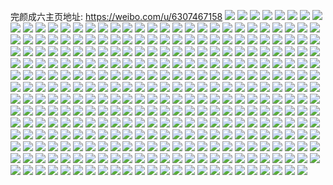 完颜成六主页地址: https://weibo.com/u/6307467158 
![](https://wx4.sinaimg.cn/mw2000/006SRulggy1h95zt2oizpj323a2hfhdu.jpg) 
![](https://wx4.sinaimg.cn/mw2000/006SRulggy1h95zuov9iaj30zk1bf1fm.jpg) 
![](https://wx4.sinaimg.cn/mw2000/006SRulggy1h95zuv8su9j31sc2dsb2a.jpg) 
![](https://wx4.sinaimg.cn/mw2000/006SRulggy1h8xw3kr8cuj32c0340u0y.jpg) 
![](https://wx4.sinaimg.cn/mw2000/006SRulggy1h8xw3nicn9j32c02c0u0x.jpg) 
![](https://wx4.sinaimg.cn/mw2000/006SRulggy1h8xw3x3r6lj32c02c0b29.jpg) 
![](https://wx4.sinaimg.cn/mw2000/006SRulggy1h8fi7caks7j30tu13uahs.jpg) 
![](https://wx4.sinaimg.cn/mw2000/006SRulggy1h8fi7cy4sgj30tu13u114.jpg) 
![](https://wx4.sinaimg.cn/mw2000/006SRulggy1h8fi7dj6blj30n01dsqag.jpg) 
![](https://wx4.sinaimg.cn/mw2000/006SRulggy1h8fi5tez8nj32c03404qs.jpg) 
![](https://wx4.sinaimg.cn/mw2000/006SRulggy1h8fi7bkuc3j30n01dswmb.jpg) 
![](https://wx4.sinaimg.cn/mw2000/006SRulggy1h8cn2rc0y8j30i309g74p.jpg) 
![](https://wx4.sinaimg.cn/mw2000/006SRulggy1h84j2wrhnwj30n01ds4qp.jpg) 
![](https://wx4.sinaimg.cn/mw2000/006SRulggy1h80izen2wfj30n01dsq7d.jpg) 
![](https://wx4.sinaimg.cn/mw2000/006SRulggy1h7yprwg498j31400u075w.jpg) 
![](https://wx4.sinaimg.cn/mw2000/006SRulggy1h7vmjk2nb2j30n01dsq5g.jpg) 
![](https://wx4.sinaimg.cn/mw2000/006SRulggy1h7vm48pjb4j30tu0tuwli.jpg) 
![](https://wx4.sinaimg.cn/mw2000/006SRulggy1h7vm552p01j30tu0tuwii.jpg) 
![](https://wx4.sinaimg.cn/mw2000/006SRulggy1h7vmjjiy9zj30tu0tuq9i.jpg) 
![](https://wx4.sinaimg.cn/mw2000/006SRulggy1h7vmjns1xaj30u00u0gqj.jpg) 
![](https://wx4.sinaimg.cn/mw2000/006SRulggy1h7vmlcfeffj30tu0tugrz.jpg) 
![](https://wx4.sinaimg.cn/mw2000/006SRulggy1h7vmlbkgxij30tw0twtdu.jpg) 
![](https://wx4.sinaimg.cn/mw2000/006SRulggy1h7vhq24p7nj30u00u0grb.jpg) 
![](https://wx4.sinaimg.cn/mw2000/006SRulggy1h7vam6ku9rj30n01dstap.jpg) 
![](https://wx4.sinaimg.cn/mw2000/006SRulggy1h7pqmds1rrj32c02c0x6p.jpg) 
![](https://wx4.sinaimg.cn/mw2000/006SRulggy1h7ovkik46rj31kw1kwnmn.jpg) 
![](https://wx4.sinaimg.cn/mw2000/006SRulggy1h7mfchfhj6j30u00u0djt.jpg) 
![](https://wx4.sinaimg.cn/mw2000/006SRulggy1h7mfhi29ooj30u00u0whe.jpg) 
![](https://wx4.sinaimg.cn/mw2000/006SRulggy1h7mfhivmnuj30u00u0wjf.jpg) 
![](https://wx4.sinaimg.cn/mw2000/006SRulggy1h7mfhjx42yj30u00u0q98.jpg) 
![](https://wx4.sinaimg.cn/mw2000/006SRulggy1h7mfhkm5tsj30u00u0wi5.jpg) 
![](https://wx4.sinaimg.cn/mw2000/006SRulggy1h7lei3581fj30u00u0dks.jpg) 
![](https://wx4.sinaimg.cn/mw2000/006SRulggy1h7jlo1dau3j30u0141tgy.jpg) 
![](https://wx4.sinaimg.cn/mw2000/006SRulggy1h79p0bvracj30u00u0mya.jpg) 
![](https://wx4.sinaimg.cn/mw2000/006SRulggy1h762fzg9wqj30u01hc1kx.jpg) 
![](https://wx4.sinaimg.cn/mw2000/006SRulggy1h762g136qcj31sc2dsnpe.jpg) 
![](https://wx4.sinaimg.cn/mw2000/006SRulggy1h762g2b6o2j31sc2ds4qq.jpg) 
![](https://wx4.sinaimg.cn/mw2000/006SRulggy1h762fxgef5j31sc2arkjl.jpg) 
![](https://wx4.sinaimg.cn/mw2000/006SRulggy1h751cdjmn1j31ds0n0qtn.jpg) 
![](https://wx4.sinaimg.cn/mw2000/006SRulggy1h751cebxm4j30mz0wawkd.jpg) 
![](https://wx4.sinaimg.cn/mw2000/006SRulggy1h714pg3jy7j30n01dswms.jpg) 
![](https://wx4.sinaimg.cn/mw2000/006SRulggy1h714pbbdhuj30n01dsn5s.jpg) 
![](https://wx4.sinaimg.cn/mw2000/006SRulggy1h6x076pwvvj31ds0n07wh.jpg) 
![](https://wx4.sinaimg.cn/mw2000/006SRulggy1h6x08czmu8j31ds0n0tve.jpg) 
![](https://wx4.sinaimg.cn/mw2000/006SRulggy1h6pfh5qdvaj30u00u0abk.jpg) 
![](https://wx4.sinaimg.cn/mw2000/006SRulggy1h6pfh6gv1aj30u00u0q7r.jpg) 
![](https://wx4.sinaimg.cn/mw2000/006SRulggy1h6pfh7b1xvj30u00u0q43.jpg) 
![](https://wx4.sinaimg.cn/mw2000/006SRulggy1h6pfh7y4zxj30u00u0wfj.jpg) 
![](https://wx4.sinaimg.cn/mw2000/006SRulggy1h6pfh8jw4bj30u00u0aav.jpg) 
![](https://wx4.sinaimg.cn/mw2000/006SRulggy1h6pfh93fi9j30u00u0q3x.jpg) 
![](https://wx4.sinaimg.cn/mw2000/006SRulggy1h6pfh9sjqrj30u00u0acx.jpg) 
![](https://wx4.sinaimg.cn/mw2000/006SRulggy1h6pfhagyhij30u00u0grc.jpg) 
![](https://wx4.sinaimg.cn/mw2000/006SRulggy1h6pfh4w7g0j30u00u077j.jpg) 
![](https://wx4.sinaimg.cn/mw2000/006SRulggy1h6k3t6ypm5j30mz11ytbu.jpg) 
![](https://wx4.sinaimg.cn/mw2000/006SRulggy1h6f8cci39cj30u00u0wj7.jpg) 
![](https://wx4.sinaimg.cn/mw2000/006SRulggy1h632id0z5pj32c02c07wi.jpg) 
![](https://wx4.sinaimg.cn/mw2000/006SRulggy1h632iffvz1j32c02c0u0z.jpg) 
![](https://wx4.sinaimg.cn/mw2000/006SRulggy1h632iau9hmj32c02c0qv6.jpg) 
![](https://wx4.sinaimg.cn/mw2000/006SRulggy1h632ii1gcqj32c02c0e83.jpg) 
![](https://wx4.sinaimg.cn/mw2000/006SRulggy1h632ikdagaj32c02c0e83.jpg) 
![](https://wx4.sinaimg.cn/mw2000/006SRulggy1h632imjzqoj32c02c0x6q.jpg) 
![](https://wx4.sinaimg.cn/mw2000/006SRulggy1h61y0hl43xj30iw0ekwf4.jpg) 
![](https://wx4.sinaimg.cn/mw2000/006SRulggy1h5uy93yznfj31pd29uu0x.jpg) 
![](https://wx4.sinaimg.cn/mw2000/006SRulggy1h5uy97cjpgj31rg2cl4qq.jpg) 
![](https://wx4.sinaimg.cn/mw2000/006SRulggy1h5uy985cxhj31sc2ds4qp.jpg) 
![](https://wx4.sinaimg.cn/mw2000/006SRulggy1h5uy98xnbxj30u016k760.jpg) 
![](https://wx4.sinaimg.cn/mw2000/006SRulggy1h5ty95wxxqj30n01ds766.jpg) 
![](https://wx4.sinaimg.cn/mw2000/006SRulggy1h5r9phkxjoj30tu0tuag4.jpg) 
![](https://wx4.sinaimg.cn/mw2000/006SRulggy1h5r9pk1o6zj32c02c0npd.jpg) 
![](https://wx4.sinaimg.cn/mw2000/006SRulggy1h5r9ogzdw1j33402c0u0y.jpg) 
![](https://wx4.sinaimg.cn/mw2000/006SRulggy1h5jem55ywaj30u00u0447.jpg) 
![](https://wx4.sinaimg.cn/mw2000/006SRulggy1h5jemunor2j30u014e43f.jpg) 
![](https://wx4.sinaimg.cn/mw2000/006SRulggy1h5emy7cyojj30u01407cg.jpg) 
![](https://wx4.sinaimg.cn/mw2000/006SRulggy1h3bhxcbjroj32c02c0kjm.jpg) 
![](https://wx4.sinaimg.cn/mw2000/006SRulggy1h3bhxiu4itj32c02c0e81.jpg) 
![](https://wx4.sinaimg.cn/mw2000/006SRulggy1h3bhxk7ueyj32c02c0kjm.jpg) 
![](https://wx4.sinaimg.cn/mw2000/006SRulggy1h3bhxl8pykj31ds0n0tkn.jpg) 
![](https://wx4.sinaimg.cn/mw2000/006SRulggy1h3bhxlzdsqj31ds0n0134.jpg) 
![](https://wx4.sinaimg.cn/mw2000/006SRulggy1h3bhxms4tcj32c02c0kjl.jpg) 
![](https://wx4.sinaimg.cn/mw2000/006SRulggy1h3bhxnyjh0j32c02c0u0x.jpg) 
![](https://wx4.sinaimg.cn/mw2000/006SRulggy1h32afbl0lej30n01ds0y8.jpg) 
![](https://wx4.sinaimg.cn/mw2000/006SRulggy1h32afd1koaj30n01dstbr.jpg) 
![](https://wx4.sinaimg.cn/mw2000/006SRulggy1h32afe2i0dj30n01dsq5q.jpg) 
![](https://wx4.sinaimg.cn/mw2000/006SRulggy1h32affgnvcj30n01ds420.jpg) 
![](https://wx4.sinaimg.cn/mw2000/006SRulggy1h32affz3nxj30n01dstat.jpg) 
![](https://wx4.sinaimg.cn/mw2000/006SRulggy1h32af92ob5j30n01dsq5c.jpg) 
![](https://wx4.sinaimg.cn/mw2000/006SRulggy1h32afhq4zdj30n01dswgw.jpg) 
![](https://wx4.sinaimg.cn/mw2000/006SRulggy1h32afizrs1j30n01dsad0.jpg) 
![](https://wx4.sinaimg.cn/mw2000/006SRulggy1h32afkfezej30n01ds770.jpg) 
![](https://wx4.sinaimg.cn/mw2000/006SRulggy1h32afmu8kbj30n01ds78w.jpg) 
![](https://wx4.sinaimg.cn/mw2000/006SRulggy1h2fxwfohlkj32c02c0u0x.jpg) 
![](https://wx4.sinaimg.cn/mw2000/006SRulggy1h2bc74jpitj31ds0n0afj.jpg) 
![](https://wx4.sinaimg.cn/mw2000/006SRulggy1h2bc78bpoej31ds0n0jwz.jpg) 
![](https://wx4.sinaimg.cn/mw2000/006SRulggy1h25o958ep3j30u00u0aek.jpg) 
![](https://wx4.sinaimg.cn/mw2000/006SRulggy1h1z3v2sd0uj30u00u0gr9.jpg) 
![](https://wx4.sinaimg.cn/mw2000/006SRulggy1h1z3v26o7wj30u0140zs4.jpg) 
![](https://wx4.sinaimg.cn/mw2000/006SRulggy1h1z3v3czo8j30u00u0tey.jpg) 
![](https://wx4.sinaimg.cn/mw2000/006SRulggy1h1opk2j0f8j32c02c0x6p.jpg) 
![](https://wx4.sinaimg.cn/mw2000/006SRulggy1h1la7su3u7j30u00u0jv4.jpg) 
![](https://wx4.sinaimg.cn/mw2000/006SRulggy1h1ivy9i8kbj30u00u00zm.jpg) 
![](https://wx4.sinaimg.cn/mw2000/006SRulggy1h1ivya5eg0j30u00u042o.jpg) 
![](https://wx4.sinaimg.cn/mw2000/006SRulggy1h1ivyb0485j31910u0dki.jpg) 
![](https://wx4.sinaimg.cn/mw2000/006SRulggy1h1hq24i8qhj30n00mx76z.jpg) 
![](https://wx4.sinaimg.cn/mw2000/006SRulggy1h1hq288xjlj30n01ds7a5.jpg) 
![](https://wx4.sinaimg.cn/mw2000/006SRulggy1h1hoyhir4rj30n00oztc5.jpg) 
![](https://wx4.sinaimg.cn/mw2000/006SRulggy1h1bykc8ooxj30tu0tujxv.jpg) 
![](https://wx4.sinaimg.cn/mw2000/006SRulggy1h1bykbesucj30n01ds44d.jpg) 
![](https://wx4.sinaimg.cn/mw2000/006SRulggy1h1bykdf47ej30u00u0q7b.jpg) 
![](https://wx4.sinaimg.cn/mw2000/006SRulggy1h13wyi8c1uj30n01dsjxe.jpg) 
![](https://wx4.sinaimg.cn/mw2000/006SRulggy1h13wyflco6j30n01dsag5.jpg) 
![](https://wx4.sinaimg.cn/mw2000/006SRulggy1h0nlszvkndj30u00u078r.jpg) 
![](https://wx4.sinaimg.cn/mw2000/006SRulggy1h0k9mmj42gj30n01ds15n.jpg) 
![](https://wx4.sinaimg.cn/mw2000/006SRulggy1h0gr0sb406j31400u0wmw.jpg) 
![](https://wx4.sinaimg.cn/mw2000/006SRulggy1h0gi9wc7rqj30tu0tuqdq.jpg) 
![](https://wx4.sinaimg.cn/mw2000/006SRulggy1h0gi9xcsc7j32c02c0kjl.jpg) 
![](https://wx4.sinaimg.cn/mw2000/006SRulggy1h0gi9zn7fej32c0340b2a.jpg) 
![](https://wx4.sinaimg.cn/mw2000/006SRulggy1h0f2s0actcj31020tv44e.jpg) 
![](https://wx4.sinaimg.cn/mw2000/006SRulggy1h0cty3kneyj30u00vmjxv.jpg) 
![](https://wx4.sinaimg.cn/mw2000/006SRulggy1h0cu2k6571j30u0140n6z.jpg) 
![](https://wx4.sinaimg.cn/mw2000/006SRulggy1h0cu2mt31pj30u0140qa3.jpg) 
![](https://wx4.sinaimg.cn/mw2000/006SRulggy1h0cu2owkcij30ks0ksdho.jpg) 
![](https://wx4.sinaimg.cn/mw2000/006SRulggy1h0cu2pkdyij30u00u0q6m.jpg) 
![](https://wx4.sinaimg.cn/mw2000/006SRulggy1gzjdn7oms0j32c033yqv8.jpg) 
![](https://wx4.sinaimg.cn/mw2000/006SRulggy1gzjdncuot1j32681mohde.jpg) 
![](https://wx4.sinaimg.cn/mw2000/006SRulggy1gzjdnjf949j31sc2dsnpd.jpg) 
![](https://wx4.sinaimg.cn/mw2000/006SRulggy1gzjdnowrhuj31sc1scb29.jpg) 
![](https://wx4.sinaimg.cn/mw2000/006SRulggy1gzjdnr06ssj32c02c0000.jpg) 
![](https://wx4.sinaimg.cn/mw2000/006SRulggy1gzjdnvn3dzj32c02c0x6q.jpg) 
![](https://wx4.sinaimg.cn/mw2000/006SRulggy1gzjdnz4yssj32c03407wi.jpg) 
![](https://wx4.sinaimg.cn/mw2000/006SRulggy1gzjdo2pib6j32c02c0qv5.jpg) 
![](https://wx4.sinaimg.cn/mw2000/006SRulggy1gzjdo4kk2kj32c02c0npd.jpg) 
![](https://wx4.sinaimg.cn/mw2000/006SRulggy1gzjdo6osekj32c02c04qp.jpg) 
![](https://wx4.sinaimg.cn/mw2000/006SRulggy1gzjdhqz6j8j32c02c01ky.jpg) 
![](https://wx4.sinaimg.cn/mw2000/006SRulggy1gzgyw2376cj32c02c0x6p.jpg) 
![](https://wx4.sinaimg.cn/mw2000/006SRulggy1gykjw4m2foj30n01dsdr2.jpg) 
![](https://wx4.sinaimg.cn/mw2000/006SRulggy1gyi10jprvyj30n01ds787.jpg) 
![](https://wx4.sinaimg.cn/mw2000/006SRulggy1gyeny2ghqfj32c03407wi.jpg) 
![](https://wx4.sinaimg.cn/mw2000/006SRulggy1gyeny4kp6tj32c02c0u0x.jpg) 
![](https://wx4.sinaimg.cn/mw2000/006SRulggy1gyenxz7nrej32c02c0b2a.jpg) 
![](https://wx4.sinaimg.cn/mw2000/006SRulggy1gyenybbvprj32c03407wj.jpg) 
![](https://wx4.sinaimg.cn/mw2000/006SRulggy1gyenyfqyalj32c02c0b2a.jpg) 
![](https://wx4.sinaimg.cn/mw2000/006SRulggy1gyenyla3kyj32c02c0e82.jpg) 
![](https://wx4.sinaimg.cn/mw2000/006SRulggy1gyenyn9ku1j32c02c01ky.jpg) 
![](https://wx4.sinaimg.cn/mw2000/006SRulggy1gyenyq63uej32c0340b2a.jpg) 
![](https://wx4.sinaimg.cn/mw2000/006SRulggy1gyenytuibwj32c0340hdu.jpg) 
![](https://wx4.sinaimg.cn/mw2000/006SRulggy1gxh837xsd6j30u0140tea.jpg) 
![](https://wx4.sinaimg.cn/mw2000/006SRulggy1gxh838spqfj30u01407ex.jpg) 
![](https://wx4.sinaimg.cn/mw2000/006SRulggy1gxh8373g53j30u0140grh.jpg) 
![](https://wx4.sinaimg.cn/mw2000/006SRulggy1gxh839zp53j30u00u0tcl.jpg) 
![](https://wx4.sinaimg.cn/mw2000/006SRulggy1gxh83bbrbyj30u00u0q6t.jpg) 
![](https://wx4.sinaimg.cn/mw2000/006SRulggy1gxh83c6ahej30u00u079k.jpg) 
![](https://wx4.sinaimg.cn/mw2000/006SRulggy1gxbhy9bb7dj30u00u0gsd.jpg) 
![](https://wx4.sinaimg.cn/mw2000/006SRulggy1gxbhy9ylhjj30u0140gr4.jpg) 
![](https://wx4.sinaimg.cn/mw2000/006SRulggy1gxbhyavfrlj30u01907bo.jpg) 
![](https://wx4.sinaimg.cn/mw2000/006SRulggy1gxbhybovrkj30u00vn786.jpg) 
![](https://wx4.sinaimg.cn/mw2000/006SRulggy1gxbhycaqfaj30u018yjwe.jpg) 
![](https://wx4.sinaimg.cn/mw2000/006SRulggy1gxbhyd4d9aj30u0140dq4.jpg) 
![](https://wx4.sinaimg.cn/mw2000/006SRulggy1gwwf0beyl5j30n012faca.jpg) 
![](https://wx4.sinaimg.cn/mw2000/006SRulggy1gwwer5mlvsj30km0tz0wv.jpg) 
![](https://wx4.sinaimg.cn/mw2000/006SRulggy1gwruvog1d8j30n01dsq96.jpg) 
![](https://wx4.sinaimg.cn/mw2000/006SRulggy1gwruvstssnj30n01dsgtt.jpg) 
![](https://wx4.sinaimg.cn/mw2000/006SRulggy1gwrut1l6jmj30u01400xw.jpg) 
![](https://wx4.sinaimg.cn/mw2000/006SRulggy1gwrut287vxj30u00u0wkb.jpg) 
![](https://wx4.sinaimg.cn/mw2000/006SRulggy1gwrut0xpgxj30u0140te7.jpg) 
![](https://wx4.sinaimg.cn/mw2000/006SRulggy1gwrut35kecj30u0140afb.jpg) 
![](https://wx4.sinaimg.cn/mw2000/006SRulggy1gwrut3shntj30u01407aa.jpg) 
![](https://wx4.sinaimg.cn/mw2000/006SRulggy1gwrut4n4unj30u01407cn.jpg) 
![](https://wx4.sinaimg.cn/mw2000/006SRulggy1gwrul9d70hj30n01ds416.jpg) 
![](https://wx4.sinaimg.cn/mw2000/006SRulggy1gwpgkngcazj30u00u0ads.jpg) 
![](https://wx4.sinaimg.cn/mw2000/006SRulggy1gwks8maq6yj30n00rwdhp.jpg) 
![](https://wx4.sinaimg.cn/mw2000/006SRulggy1gwks8ngotuj30u00u0dle.jpg) 
![](https://wx4.sinaimg.cn/mw2000/006SRulggy1gwhdzhwbsqj30n01dsafw.jpg) 
![](https://wx4.sinaimg.cn/mw2000/006SRulggy1gwhdziogznj30n009eq3t.jpg) 
![](https://wx4.sinaimg.cn/mw2000/006SRulggy1gwhdzjrswbj30n01dsaf8.jpg) 
![](https://wx4.sinaimg.cn/mw2000/006SRulggy1gwhdzkavuhj30n008zwf1.jpg) 
![](https://wx4.sinaimg.cn/mw2000/006SRulggy1gwhdzl7gahj30n01ds43h.jpg) 
![](https://wx4.sinaimg.cn/mw2000/006SRulggy1gwhe1ktrbuj30u0140n2l.jpg) 
![](https://wx4.sinaimg.cn/mw2000/006SRulggy1gwf2z57gjnj30u00u0wj3.jpg) 
![](https://wx4.sinaimg.cn/mw2000/006SRulggy1gwf2z63a45j30u0140agc.jpg) 
![](https://wx4.sinaimg.cn/mw2000/006SRulggy1gwf2z6sqw9j30u00u00z9.jpg) 
![](https://wx4.sinaimg.cn/mw2000/006SRulggy1gwf2z88r9bj30u0140n2x.jpg) 
![](https://wx4.sinaimg.cn/mw2000/006SRulggy1gwf2z8ykkmj30u0140dov.jpg) 
![](https://wx4.sinaimg.cn/mw2000/006SRulggy1gwf2zstwz1j30mi0u042d.jpg) 
![](https://wx4.sinaimg.cn/mw2000/006SRulggy1gw5f2go1acj30u0140aja.jpg) 
![](https://wx4.sinaimg.cn/mw2000/006SRulggy1gw5f2hjycnj30u0140th2.jpg) 
![](https://wx4.sinaimg.cn/mw2000/006SRulggy1gw5dtfp2jcj30n01dswjz.jpg) 
![](https://wx4.sinaimg.cn/mw2000/006SRulgly1gw19khi1mcj30n01dsn31.jpg) 
![](https://wx4.sinaimg.cn/mw2000/006SRulgly1gw14mvvt3lj30u01407el.jpg) 
![](https://wx4.sinaimg.cn/mw2000/006SRulggy1gw039qi506j30u0140td0.jpg) 
![](https://wx4.sinaimg.cn/mw2000/006SRulggy1gw036z6rpsj30u0140gqv.jpg) 
![](https://wx4.sinaimg.cn/mw2000/006SRulggy1gw03702hplj30u0140dn0.jpg) 
![](https://wx4.sinaimg.cn/mw2000/006SRulggy1gw0370tdkoj30u0140dlq.jpg) 
![](https://wx4.sinaimg.cn/mw2000/006SRulggy1gw0371o75xj31400u0wod.jpg) 
![](https://wx4.sinaimg.cn/mw2000/006SRulggy1gw0372cmksj30u01400xs.jpg) 
![](https://wx4.sinaimg.cn/mw2000/006SRulggy1gw0373yfwqj30u0140ahv.jpg) 
![](https://wx4.sinaimg.cn/mw2000/006SRulggy1gw03756eezj30u01407bj.jpg) 
![](https://wx4.sinaimg.cn/mw2000/006SRulggy1gw03763oz2j30u0140th3.jpg) 
![](https://wx4.sinaimg.cn/mw2000/006SRulggy1gw0376skcnj30u00wited.jpg) 
![](https://wx4.sinaimg.cn/mw2000/006SRulggy1gw0377o9tvj30zy0u0dn1.jpg) 
![](https://wx4.sinaimg.cn/mw2000/006SRulggy1gw0378emz9j30u00u046e.jpg) 
![](https://wx4.sinaimg.cn/mw2000/006SRulggy1gw03798c7mj30u01407aq.jpg) 
![](https://wx4.sinaimg.cn/mw2000/006SRulggy1gw037a13g4j30u0140jxl.jpg) 
![](https://wx4.sinaimg.cn/mw2000/006SRulggy1gw036yih1xj30u0140wol.jpg) 
![](https://wx4.sinaimg.cn/mw2000/006SRulggy1gw037axunvj31160u0qat.jpg) 
![](https://wx4.sinaimg.cn/mw2000/006SRulggy1gw037bmbfij31400u0n4o.jpg) 
![](https://wx4.sinaimg.cn/mw2000/006SRulggy1gw037cfu1gj30u01407av.jpg) 
![](https://wx4.sinaimg.cn/mw2000/006SRulggy1gw037dhrxzj30u0140gse.jpg) 
![](https://wx4.sinaimg.cn/mw2000/006SRulggy1gvzjj1bj6fj30mz0a3wf2.jpg) 
![](https://wx4.sinaimg.cn/mw2000/006SRulggy1gvymgczbqpj30u0140tfo.jpg) 
![](https://wx4.sinaimg.cn/mw2000/006SRulggy1gvyavwhrfqj30u01404c9.jpg) 
![](https://wx4.sinaimg.cn/mw2000/006SRulggy1gvxrcwdpngj30u0140wjg.jpg) 
![](https://wx4.sinaimg.cn/mw2000/006SRulggy1gvxrcx0jhuj30u014079p.jpg) 
![](https://wx4.sinaimg.cn/mw2000/006SRulggy1gvxrcxmdzmj30mi0u0gqd.jpg) 
![](https://wx4.sinaimg.cn/mw2000/006SRulgly1gty5juzdzhj30n01ds4kq.jpg) 
![](https://wx4.sinaimg.cn/mw2000/006SRulgly1gtca0p0zwej30n01ds115.jpg) 
![](https://wx4.sinaimg.cn/mw2000/006SRulgly1gtca0oheymj30n01ds1kx.jpg) 
![](https://wx4.sinaimg.cn/mw2000/006SRulgly1gt8lauvvgvj30mi0ci0td.jpg) 
![](https://wx4.sinaimg.cn/mw2000/006SRulgly1gt8lav7c8zj30if06m3zh.jpg) 
![](https://wx4.sinaimg.cn/mw2000/006SRulgly1gt8lb90rrwj30mz0l3gns.jpg) 
![](https://wx4.sinaimg.cn/mw2000/006SRulgly1gt8lbwk6rmj30n01ds4hd.jpg) 
![](https://wx4.sinaimg.cn/mw2000/006SRulgly1gszi7zr0j3j30u0140th2.jpg) 
![](https://wx4.sinaimg.cn/mw2000/006SRulgly1gszi7k3c5aj32c0340kjl.jpg) 
![](https://wx4.sinaimg.cn/mw2000/006SRulgly1gszi7imo0xj33402c0e82.jpg) 
![](https://wx4.sinaimg.cn/mw2000/006SRulgly1gszi7gwrafj32c0340b29.jpg) 
![](https://wx4.sinaimg.cn/mw2000/006SRulgly1gszi7fb695j32c0340e82.jpg) 
![](https://wx4.sinaimg.cn/mw2000/006SRulgly1gssi7elwwsj30mz12en1e.jpg) 
![](https://wx4.sinaimg.cn/mw2000/006SRulgly1gss6xldiqjj32c0340e85.jpg) 
![](https://wx4.sinaimg.cn/mw2000/006SRulgly1gss6xmty87j33402c07wi.jpg) 
![](https://wx4.sinaimg.cn/mw2000/006SRulgly1gss6xq98qlj32c03404qr.jpg) 
![](https://wx4.sinaimg.cn/mw2000/006SRulgly1gss6xt8u00j32c03404qr.jpg) 
![](https://wx4.sinaimg.cn/mw2000/006SRulgly1gss6xvcpz4j32c0340u0x.jpg) 
![](https://wx4.sinaimg.cn/mw2000/006SRulgly1gss6xxmso8j32c0340hdu.jpg) 
![](https://wx4.sinaimg.cn/mw2000/006SRulgly1gss6xibd4wj33402c0npf.jpg) 
![](https://wx4.sinaimg.cn/mw2000/006SRulgly1gss6xzq9h2j32c0340x6p.jpg) 
![](https://wx4.sinaimg.cn/mw2000/006SRulgly1gss6y1jokpj32c0340e82.jpg) 
![](https://wx4.sinaimg.cn/mw2000/006SRulgly1gss6y3l7j3j32c02c07wi.jpg) 
![](https://wx4.sinaimg.cn/mw2000/006SRulgly1gss6y59t5gj32c0340e82.jpg) 
![](https://wx4.sinaimg.cn/mw2000/006SRulgly1gss54f6sryj30n01dsjx5.jpg) 
![](https://wx4.sinaimg.cn/mw2000/006SRulgly1gsq61xxgbqj32c0340hdu.jpg) 
![](https://wx4.sinaimg.cn/mw2000/006SRulggy1gsnfeqlcy1j30mz0d9gm2.jpg) 
![](https://wx4.sinaimg.cn/mw2000/006SRulgly1gsmpo1frsuj30u014044x.jpg) 
![](https://wx4.sinaimg.cn/mw2000/006SRulgly1gslcgu1dsbj30n01dsgul.jpg) 
![](https://wx4.sinaimg.cn/mw2000/006SRulggy1gsff42xn3gj62c03407wh02.jpg) 
![](https://wx4.sinaimg.cn/mw2000/006SRulggy1gsff46169qj32c02c1qv6.jpg) 
![](https://wx4.sinaimg.cn/mw2000/006SRulggy1gsff48cyfuj62c03401ky02.jpg) 
![](https://wx4.sinaimg.cn/mw2000/006SRulggy1gsff4avph6j31sc2dsqv5.jpg) 
![](https://wx4.sinaimg.cn/mw2000/006SRulggy1gsff4cm5etj32c0340tr9.jpg) 
![](https://wx4.sinaimg.cn/mw2000/006SRulggy1gsff4f0loej32c0340qv5.jpg) 
![](https://wx4.sinaimg.cn/mw2000/006SRulggy1gs8sq1obfrj60n01ds7wh02.jpg) 
![](https://wx4.sinaimg.cn/mw2000/006SRulggy1gs8spwwi84j30n01dstuo.jpg) 
![](https://wx4.sinaimg.cn/mw2000/006SRulggy1gs6g10zi2wj30n01dsqv5.jpg) 
![](https://wx4.sinaimg.cn/mw2000/006SRulggy1gs6g0ya58dj30n01dsb2b.jpg) 
![](https://wx4.sinaimg.cn/mw2000/006SRulggy1gs6a0tleu0j30u0140n2s.jpg) 
![](https://wx4.sinaimg.cn/mw2000/006SRulggy1gs53r7b1goj30u0140amz.jpg) 
![](https://wx4.sinaimg.cn/mw2000/006SRulggy1gs4upy83bsj30u0140wjn.jpg) 
![](https://wx4.sinaimg.cn/mw2000/006SRulggy1gs4upwvu1uj30u014043y.jpg) 
![](https://wx4.sinaimg.cn/mw2000/006SRulggy1gs4uozhijkj30u01407gc.jpg) 
![](https://wx4.sinaimg.cn/mw2000/006SRulggy1gs4uoyt35qj30mi0miq5v.jpg) 
![](https://wx4.sinaimg.cn/mw2000/006SRulggy1gs4ums9mebj30u014011j.jpg) 
![](https://wx4.sinaimg.cn/mw2000/006SRulggy1gs1zzdro4nj30n01ds1a6.jpg) 
![](https://wx4.sinaimg.cn/mw2000/006SRulggy1gs1a7rq2c6j30n01dswp2.jpg) 
![](https://wx4.sinaimg.cn/mw2000/006SRulggy1gs1a7sp78sj30n01ds49i.jpg) 
![](https://wx4.sinaimg.cn/mw2000/006SRulggy1gs1a7qwef3j30n01dstm6.jpg) 
![](https://wx4.sinaimg.cn/mw2000/006SRulggy1gs1a7tsxocj30n01dsk48.jpg) 
![](https://wx4.sinaimg.cn/mw2000/006SRulggy1gs157tu44nj30cv05l748.jpg) 
![](https://wx4.sinaimg.cn/mw2000/006SRulggy1grzhc3f14cj30n01dshdu.jpg) 
![](https://wx4.sinaimg.cn/mw2000/006SRulggy1gry9mjfmuhj30u00u0afx.jpg) 
![](https://wx4.sinaimg.cn/mw2000/006SRulggy1gry9miuuwkj30u00u0gsr.jpg) 
![](https://wx4.sinaimg.cn/mw2000/006SRulggy1gqi8mpewayj30u014044l.jpg) 
![](https://wx4.sinaimg.cn/mw2000/006SRulggy1gqi8nawm1rj30mi0u0tcj.jpg) 
![](https://wx4.sinaimg.cn/mw2000/006SRulggy1gqb9zla6ihj30u00u0q7m.jpg) 
![](https://wx4.sinaimg.cn/mw2000/006SRulggy1gqb9zm1z3jj30u0140h1x.jpg) 
![](https://wx4.sinaimg.cn/mw2000/006SRulggy1gqb9zmq18wj30u012agvg.jpg) 
![](https://wx4.sinaimg.cn/mw2000/006SRulggy1gqb9zkjkaej30u0140123.jpg) 
![](https://wx4.sinaimg.cn/mw2000/006SRulggy1gqb9znxyomj30u00u0q6e.jpg) 
![](https://wx4.sinaimg.cn/mw2000/006SRulggy1gqba2qatmcj30u0140wny.jpg) 
![](https://wx4.sinaimg.cn/mw2000/006SRulggy1gpw8qm36xkj30u00u0dob.jpg) 
![](https://wx4.sinaimg.cn/mw2000/006SRulggy1gpw8ql73jgj30u0140n4b.jpg) 
![](https://wx4.sinaimg.cn/mw2000/006SRulggy1gpw8qn3qd2j30u0140q8o.jpg) 
![](https://wx4.sinaimg.cn/mw2000/006SRulggy1gpw8qnu2nzj30u00u0tgc.jpg) 
![](https://wx4.sinaimg.cn/mw2000/006SRulggy1gppgn9f8t8j30u0140dpy.jpg) 
![](https://wx4.sinaimg.cn/mw2000/006SRulggy1gppgna2ug7j30n00nwwhs.jpg) 
![](https://wx4.sinaimg.cn/mw2000/006SRulggy1gppgnb733sj30u00w3gwl.jpg) 
![](https://wx4.sinaimg.cn/mw2000/006SRulggy1gpktgpvg2fj30mi0u0grn.jpg) 
![](https://wx4.sinaimg.cn/mw2000/006SRulggy1gpkthbzcxyj30mi0u0wit.jpg) 
![](https://wx4.sinaimg.cn/mw2000/006SRulggy1gpkti2v4u0j30mi0u046r.jpg) 
![](https://wx4.sinaimg.cn/mw2000/006SRulggy1gpktgqyzf6j30u0140qak.jpg) 
![](https://wx4.sinaimg.cn/mw2000/006SRulggy1gphe9fvepqj30u00xutg9.jpg) 
![](https://wx4.sinaimg.cn/mw2000/006SRulggy1gpcre8347vj30u014017a.jpg) 
![](https://wx4.sinaimg.cn/mw2000/006SRulggy1gpcre8myuaj31400u0tni.jpg) 
![](https://wx4.sinaimg.cn/mw2000/006SRulggy1gpcrf3hvhrj30q51hcag7.jpg) 
![](https://wx4.sinaimg.cn/mw2000/006SRulggy1gpafx4ha1cj30n01ds1l0.jpg) 
![](https://wx4.sinaimg.cn/mw2000/006SRulggy1gp9agpihh1j31400u0al6.jpg) 
![](https://wx4.sinaimg.cn/mw2000/006SRulgly1gp82hdn5asj30u0140qd3.jpg) 
![](https://wx4.sinaimg.cn/mw2000/006SRulgly1gp82he31jkj30u0140dn7.jpg) 
![](https://wx4.sinaimg.cn/mw2000/006SRulgly1gp82hd118uj31400u0k2o.jpg) 
![](https://wx4.sinaimg.cn/mw2000/006SRulgly1gp82heiiw8j30u0140aic.jpg) 
![](https://wx4.sinaimg.cn/mw2000/006SRulgly1gp6s1qqq6nj30u00u0k0k.jpg) 
![](https://wx4.sinaimg.cn/mw2000/006SRulgly1gp5a9wasnpj31400u046k.jpg) 
![](https://wx4.sinaimg.cn/mw2000/006SRulgly1gp256vy68gj30n01dsmyt.jpg) 
![](https://wx4.sinaimg.cn/mw2000/006SRulgly1gp00soc4imj30u0140k65.jpg) 
![](https://wx4.sinaimg.cn/mw2000/006SRulgly1gp00spnze7j30u0140wpr.jpg) 
![](https://wx4.sinaimg.cn/mw2000/006SRulgly1gp00sqd71nj30u01664as.jpg) 
![](https://wx4.sinaimg.cn/mw2000/006SRulgly1gp00sr2fcoj30u0140wkd.jpg) 
![](https://wx4.sinaimg.cn/mw2000/006SRulgly1gozmm96v9zj30u00u0gri.jpg) 
![](https://wx4.sinaimg.cn/mw2000/006SRulgly1gozmma7idkj30u00u0gr6.jpg) 
![](https://wx4.sinaimg.cn/mw2000/006SRulgly1gozmmaoe2oj30u00u0wj9.jpg) 
![](https://wx4.sinaimg.cn/mw2000/006SRulgly1goy99rca19j30go16v7bn.jpg) 
![](https://wx4.sinaimg.cn/mw2000/006SRulgly1goxpu3e9s8j313j0u07is.jpg) 
![](https://wx4.sinaimg.cn/mw2000/006SRulgly1gox6xpeihvj30n01dskgy.jpg) 
![](https://wx4.sinaimg.cn/mw2000/006SRulgly1gov4ei93y2j30mz0xs0v7.jpg) 
![](https://wx4.sinaimg.cn/mw2000/006SRulgly1gou8ekslllj30n00p3dlt.jpg) 
![](https://wx4.sinaimg.cn/mw2000/006SRulgly1goqqgj7j54j30n01ds1l2.jpg) 
![](https://wx4.sinaimg.cn/mw2000/006SRulgly1goqqgom1qoj30u01400zj.jpg) 
![](https://wx4.sinaimg.cn/mw2000/006SRulgly1gomthyup0zj30u014044x.jpg) 
![](https://wx4.sinaimg.cn/mw2000/006SRulgly1golmmvpf4oj30n01dskjo.jpg) 
![](https://wx4.sinaimg.cn/mw2000/006SRulgly1gokyyhy3enj31400u014h.jpg) 
![](https://wx4.sinaimg.cn/mw2000/006SRulgly1gokrnszspyj30u0140wmz.jpg) 
![](https://wx4.sinaimg.cn/mw2000/006SRulgly1gokimbhecdj30u01407dr.jpg) 
![](https://wx4.sinaimg.cn/mw2000/006SRulggy1gojv89k8ifj30n01dsu10.jpg) 
![](https://wx4.sinaimg.cn/mw2000/006SRulggy1gojv8idbkqj30xe0tzjzw.jpg) 
![](https://wx4.sinaimg.cn/mw2000/006SRulgly1gojtup8xllj31400u04es.jpg) 
![](https://wx4.sinaimg.cn/mw2000/006SRulgly1goikzxqyb0j30u01404bq.jpg) 
![](https://wx4.sinaimg.cn/mw2000/006SRulgly1goikzzywigj30u0140gy6.jpg) 
![](https://wx4.sinaimg.cn/mw2000/006SRulgly1goil01t7qoj31400u0gv6.jpg) 
![](https://wx4.sinaimg.cn/mw2000/006SRulgly1goil03qepwj30yv0u0h0v.jpg) 
![](https://wx4.sinaimg.cn/mw2000/006SRulgly1goil04hc5sj30u012c172.jpg) 
![](https://wx4.sinaimg.cn/mw2000/006SRulgly1goil055j9jj30u0140qd3.jpg) 
![](https://wx4.sinaimg.cn/mw2000/006SRulgly1goheylgdfkj30u0140tey.jpg) 
![](https://wx4.sinaimg.cn/mw2000/006SRulgly1goheym63jsj30u0140akd.jpg) 
![](https://wx4.sinaimg.cn/mw2000/006SRulgly1goheykpag4j30u01407cb.jpg) 
![](https://wx4.sinaimg.cn/mw2000/006SRulgly1gogc5r2o5nj30u0140qb2.jpg) 
